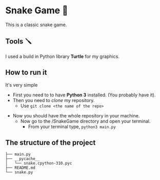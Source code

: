 # Snake Game 🐍

This is a classic snake game.

## Tools 🪛

I used a build in Python library **Turtle** for my graphics.

## How to run it

It's very simple

- First you need to to have **Python 3** installed. (You probably have it).
- Then you need to _clone_ my repository.
  - Use `git clone <the name of the repo>`

* Now you should have the whole repository in your machine.
  - Now go to the /SnakeGame directory and open your terminal.
    - From your terminal type, `python3 main.py`

## The structure of the project

    ├── main.py
    ├── __pycache__
    │   └── snake.cpython-310.pyc
    ├── README.md
    └── snake.py
